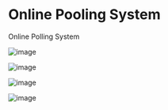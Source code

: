 # Online Pooling System
Online Polling System

![image](https://github.com/user-attachments/assets/4793efd1-1968-4760-bb99-a83ce2e6acb1)

![image](https://github.com/user-attachments/assets/13ebabd4-d10a-4a51-af73-44a998181fb3)

![image](https://github.com/user-attachments/assets/68fa5b1a-e503-4995-b4fd-a4223b913bab)

![image](https://github.com/user-attachments/assets/0242cd89-c74a-4f81-9195-2b3e5c741c1d)
